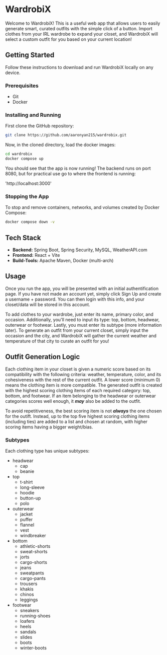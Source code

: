 # WardrobiX
Welcome to WardrobiX! This is a useful web app that allows users to easily generate smart, curated outfits with the simple click of a button. Import clothes from your IRL wardrobe to expand your closet, and WardrobiX will select a custom outfit for you based on your current location!

## Getting Started
Follow these instructions to download and run WardrobiX locally on any device.

### Prerequisites
- Git
- Docker

### Installing and Running
First clone the GitHub repository:
```bash
git clone https://github.com/aaronyan215/wardrobix.git
```

Now, in the cloned directory, load the docker images:
```bash
cd wardrobix
docker compose up
```

You should see that the app is now running! The backend runs on port 8080, but for practical use go to where the frontend is running:

'http://localhost:3000'

### Stopping the App
To stop and remove containers, networks, and volumes created by Docker Compose:
```bash
docker compose down -v
```

## Tech Stack
- **Backend:** Spring Boot, Spring Security, MySQL, WeatherAPI.com
- **Frontend:** React + Vite
- **Build-Tools:** Apache Maven, Docker (multi-arch)


## Usage
Once you run the app, you will be presented with an initial authentification page. If you have not made an account yet, simply click Sign Up
and create a username + password. You can then login with this info, and your closet/data will be stored in this account.

To add clothes to your wardrobe, just enter its name, primary color, and occasion. Additionally, you'll need to input its type: top, bottom, headwear, outerwear or footwear. Lastly, you must enter its subtype (more information later). To generate an outfit from your current closet, simply input the occasion and the city, and WardrobiX will gather the current weather and temperature of that city to curate an outfit for you!

## Outfit Generation Logic
Each clothing item in your closet is given a numeric score based on its compatibility with the following criteria: weather, temperature, color, and its cohesiveness with the rest of the current outfit. A lower score (minimum 0) means the clothing item is more compatible. The generated outfit is created with the highest scoring clothing items of each required category: top, bottom, and footwear. If an item belonging to the headwear or outerwear categories scores well enough, it ***may*** also be added to the outfit.

To avoid repetitiveness, the best scoring item is not ***always*** the one chosen for the outift. Instead, up to the top five highest scoring clothing items (including ties) are added to a list and chosen at random, with higher scoring items having a bigger weight/bias. 


### Subtypes
Each clothing type has unique subtypes:

- headwear
    - cap
    - beanie
- top
    - t-shirt
    - long-sleeve
    - hoodie
    - button-up
    - polo
- outerwear
    - jacket
    - puffer
    - flannel
    - vest
    - windbreaker
- bottom
    - athletic-shorts
    - sweat-shorts
    - jorts
    - cargo-shorts
    - jeans
    - sweatpants
    - cargo-pants
    - trousers
    - khakis
    - chinos
    - leggings
- footwear
    - sneakers
    - running-shoes
    - loafers
    - heels
    - sandals
    - slides
    - boots
    - winter-boots
